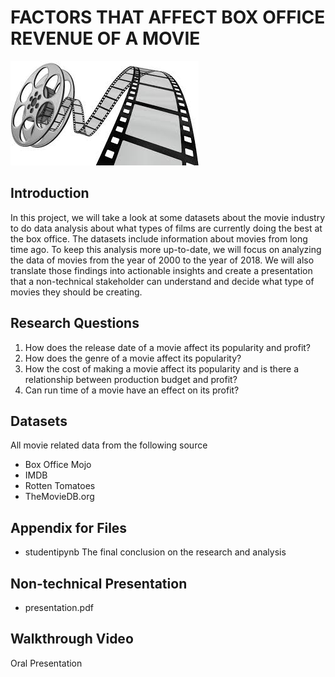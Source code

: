 # FACTORS THAT AFFECT BOX OFFICE REVENUE OF A MOVIE 

![](industry.jpg)

## Introduction 

In this project, we will take a look at some datasets about the movie industry to do data analysis about what types of films are currently doing the best at the box office. The datasets include information about movies from long time ago. To keep this analysis more up-to-date, we will focus on analyzing the data of movies from the year of 2000 to the year of 2018. We will also translate those findings into actionable insights and create a presentation that a non-technical stakeholder can understand and decide what type of movies they should be creating.    

## Research Questions

1. How does the release date of a movie affect its popularity and profit?
2. How does the genre of a movie affect its popularity?
3. How the cost of making a movie affect its popularity and
   is there a relationship between production budget and profit?
4. Can run time of a movie have an effect on its profit?

## Datasets 

All movie related data from the following source

* Box Office Mojo
* IMDB
* Rotten Tomatoes
* TheMovieDB.org

## Appendix for Files

* studentipynb 
  The final conclusion on the research and analysis

## Non-technical Presentation

* presentation.pdf

## Walkthrough Video

<a heref="">Oral Presentation</a>
